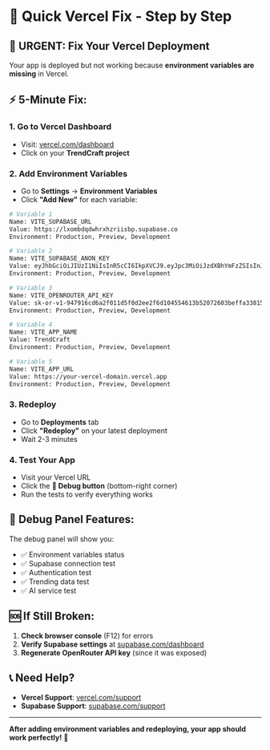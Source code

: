 # 🚀 Quick Vercel Fix - Step by Step

## 🚨 **URGENT: Fix Your Vercel Deployment**

Your app is deployed but not working because **environment variables are missing** in Vercel.

## ⚡ **5-Minute Fix:**

### 1. **Go to Vercel Dashboard**
- Visit: [vercel.com/dashboard](https://vercel.com/dashboard)
- Click on your **TrendCraft project**

### 2. **Add Environment Variables**
- Go to **Settings** → **Environment Variables**
- Click **"Add New"** for each variable:

```bash
# Variable 1
Name: VITE_SUPABASE_URL
Value: https://lxombdqdwhrxhzriisbp.supabase.co
Environment: Production, Preview, Development

# Variable 2  
Name: VITE_SUPABASE_ANON_KEY
Value: eyJhbGciOiJIUzI1NiIsInR5cCI6IkpXVCJ9.eyJpc3MiOiJzdXBhYmFzZSIsInJlZiI6Imx4b21iZHFkd2hyeGh6cmlpc2JwIiwicm9sZSI6ImFub24iLCJpYXQiOjE3NTMyMzkzNjgsImV4cCI6MjA2ODgxNTM2OH0.4oYropTQR2ir0qmHMcvNMMzJMdUJNsNLSXRThR3Ishk
Environment: Production, Preview, Development

# Variable 3
Name: VITE_OPENROUTER_API_KEY  
Value: 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
Environment: Production, Preview, Development

# Variable 4
Name: VITE_APP_NAME
Value: TrendCraft
Environment: Production, Preview, Development

# Variable 5
Name: VITE_APP_URL
Value: https://your-vercel-domain.vercel.app
Environment: Production, Preview, Development
```

### 3. **Redeploy**
- Go to **Deployments** tab
- Click **"Redeploy"** on your latest deployment
- Wait 2-3 minutes

### 4. **Test Your App**
- Visit your Vercel URL
- Click the **🔧 Debug button** (bottom-right corner)
- Run the tests to verify everything works

## 🔧 **Debug Panel Features:**

The debug panel will show you:
- ✅ Environment variables status
- ✅ Supabase connection test
- ✅ Authentication test  
- ✅ Trending data test
- ✅ AI service test

## 🆘 **If Still Broken:**

1. **Check browser console** (F12) for errors
2. **Verify Supabase settings** at [supabase.com/dashboard](https://supabase.com/dashboard)
3. **Regenerate OpenRouter API key** (since it was exposed)

## 📞 **Need Help?**

- **Vercel Support**: [vercel.com/support](https://vercel.com/support)
- **Supabase Support**: [supabase.com/support](https://supabase.com/support)

---

**After adding environment variables and redeploying, your app should work perfectly!** 🎉
